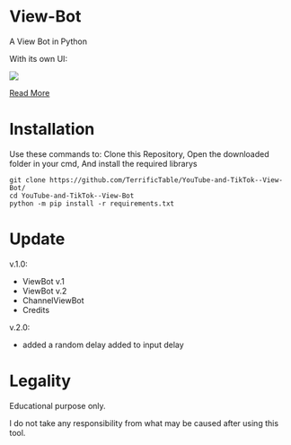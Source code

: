 # View-Bot
A View Bot in Python

With its own UI:

![](https://github.com/TerrificTable/YouTube-and-TikTok--View-Bot/blob/main/ui.png)

[Read More](https://terrifictable.github.io/blog/view-bot/index.html)

# Installation
Use these commands to:
Clone this Repository,
Open the downloaded folder in your cmd,
And install the required librarys
```
git clone https://github.com/TerrificTable/YouTube-and-TikTok--View-Bot/
cd YouTube-and-TikTok--View-Bot
python -m pip install -r requirements.txt
```


# Update
v.1.0:
  - ViewBot v.1
  - ViewBot v.2
  - ChannelViewBot
  - Credits

v.2.0:
  - added a random delay added to input delay

# Legality
Educational purpose only.

I do not take any responsibility from what may be caused after using this tool.

